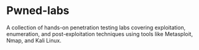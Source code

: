 # Pwned-labs
A collection of hands-on penetration testing labs covering exploitation, enumeration, and post-exploitation techniques using tools like Metasploit, Nmap, and Kali Linux.
